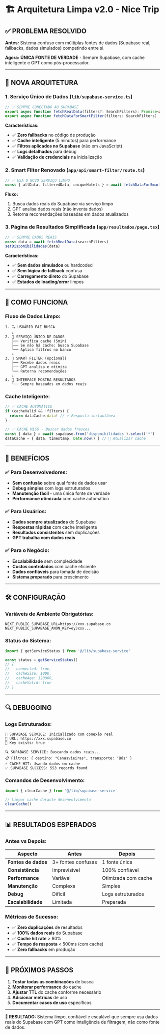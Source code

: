 # 🏗️ Arquitetura Limpa v2.0 - Nice Trip

## ✅ **PROBLEMA RESOLVIDO**

**Antes:** Sistema confuso com múltiplas fontes de dados (Supabase real, fallbacks, dados simulados) competindo entre si.

**Agora:** **ÚNICA FONTE DE VERDADE** - Sempre Supabase, com cache inteligente e GPT como pós-processador.

---

## 🎯 **NOVA ARQUITETURA**

### 1. **Serviço Único de Dados** (`lib/supabase-service.ts`)

```typescript
// ✅ SEMPRE CONECTADO AO SUPABASE
export async function fetchRealData(filters?: SearchFilters): Promise<any[]>
export async function fetchDataForSmartFilter(filters: SearchFilters)
```

**Características:**
- ✅ **Zero fallbacks** no código de produção
- ✅ **Cache inteligente** (5 minutos) para performance
- ✅ **Filtros aplicados no Supabase** (não em JavaScript)
- ✅ **Logs detalhados** para debug
- ✅ **Validação de credenciais** na inicialização

### 2. **Smart Filter Renovado** (`app/api/smart-filter/route.ts`)

```typescript
// ✅ USA O NOVO SERVIÇO LIMPO
const { allData, filteredData, uniqueHotels } = await fetchDataForSmartFilter(searchFilters)
```

**Fluxo:**
1. Busca dados reais do Supabase via serviço limpo
2. GPT analisa dados reais (não inventa dados)
3. Retorna recomendações baseadas em dados atualizados

### 3. **Página de Resultados Simplificada** (`app/resultados/page.tsx`)

```typescript
// ✅ SEMPRE DADOS REAIS
const data = await fetchRealData(searchFilters)
setDisponibilidades(data)
```

**Características:**
- ✅ **Sem dados simulados** ou hardcoded
- ✅ **Sem lógica de fallback** confusa
- ✅ **Carregamento direto** do Supabase
- ✅ **Estados de loading/error** limpos

---

## 🔧 **COMO FUNCIONA**

### Fluxo de Dados Limpo:

```
1. 🔍 USUÁRIO FAZ BUSCA
   ↓
2. 🎯 SERVIÇO ÚNICO DE DADOS
   ├── Verifica cache (5min)
   ├── Se não há cache: busca Supabase
   └── Aplica filtros no banco
   ↓
3. 🧠 SMART FILTER (opcional)
   ├── Recebe dados reais
   ├── GPT analisa e otimiza
   └── Retorna recomendações
   ↓
4. 🎨 INTERFACE MOSTRA RESULTADOS
   └── Sempre baseados em dados reais
```

### Cache Inteligente:

```typescript
// ✅ CACHE AUTOMÁTICO
if (cacheValid && !filters) {
  return dataCache.data! // ⚡ Resposta instantânea
}

// ✅ CACHE MISS - Buscar dados frescos
const { data } = await supabase.from('disponibilidades').select('*')
dataCache = { data, timestamp: Date.now() } // 💾 Atualizar cache
```

---

## 🚀 **BENEFÍCIOS**

### ✅ **Para Desenvolvedores:**
- **Sem confusão** sobre qual fonte de dados usar
- **Debug simples** com logs estruturados
- **Manutenção fácil** - uma única fonte de verdade
- **Performance otimizada** com cache automático

### ✅ **Para Usuários:**
- **Dados sempre atualizados** do Supabase
- **Respostas rápidas** com cache inteligente
- **Resultados consistentes** sem duplicações
- **GPT trabalha com dados reais**

### ✅ **Para o Negócio:**
- **Escalabilidade** sem complexidade
- **Custos controlados** com cache eficiente
- **Dados confiáveis** para tomada de decisão
- **Sistema preparado** para crescimento

---

## 🛠️ **CONFIGURAÇÃO**

### Variáveis de Ambiente Obrigatórias:

```env
NEXT_PUBLIC_SUPABASE_URL=https://xxx.supabase.co
NEXT_PUBLIC_SUPABASE_ANON_KEY=eyJxxx...
```

### Status do Sistema:

```typescript
import { getServiceStatus } from '@/lib/supabase-service'

const status = getServiceStatus()
// {
//   connected: true,
//   cacheSize: 1000,
//   cacheAge: 120000,
//   cacheValid: true
// }
```

---

## 🔍 **DEBUGGING**

### Logs Estruturados:

```
🎯 SUPABASE SERVICE: Inicializado com conexão real
🔗 URL: https://xxx.supabase.co
🔑 Key exists: true

🔍 SUPABASE SERVICE: Buscando dados reais...
📋 Filtros: { destino: "Canasvieiras", transporte: "Bús" }
⚡ CACHE HIT: Usando dados em cache
✅ SUPABASE SUCCESS: 553 records found
```

### Comandos de Desenvolvimento:

```typescript
import { clearCache } from '@/lib/supabase-service'

// Limpar cache durante desenvolvimento
clearCache()
```

---

## 📊 **RESULTADOS ESPERADOS**

### Antes vs Depois:

| Aspecto | Antes | Depois |
|---------|-------|--------|
| **Fontes de dados** | 3+ fontes confusas | 1 fonte única |
| **Consistência** | Imprevisível | 100% confiável |
| **Performance** | Variável | Otimizada com cache |
| **Manutenção** | Complexa | Simples |
| **Debug** | Difícil | Logs estruturados |
| **Escalabilidade** | Limitada | Preparada |

### Métricas de Sucesso:

- ✅ **Zero duplicações** de resultados
- ✅ **100% dados reais** do Supabase
- ✅ **Cache hit rate** > 80%
- ✅ **Tempo de resposta** < 500ms (com cache)
- ✅ **Zero fallbacks** em produção

---

## 🎯 **PRÓXIMOS PASSOS**

1. **Testar todas as combinações** de busca
2. **Monitorar performance** do cache
3. **Ajustar TTL** do cache conforme necessário
4. **Adicionar métricas** de uso
5. **Documentar casos de uso** específicos

---

**🎉 RESULTADO:** Sistema limpo, confiável e escalável que sempre usa dados reais do Supabase com GPT como inteligência de filtragem, não como fonte de dados. 